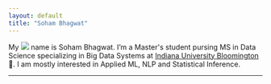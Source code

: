```yaml
---
layout: default
title: "Soham Bhagwat"
---
```


My <img class="profile-picture" src="https://cdn.jsdelivr.net/gh/the-soham/the-soham.github.io/assets/img/logo.jpg"> name is Soham Bhagwat. I’m a Master's student pursing MS in Data Science specializing in Big Data Systems at [Indiana University Bloomington](https://www.iu.edu/) 🤘. I am mostly interested in Applied ML, NLP and Statistical Inference. 

---
